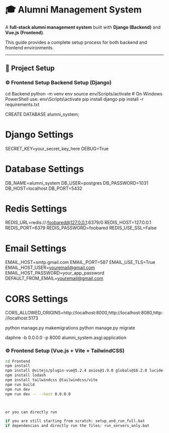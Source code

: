 # 🎓 Alumni Management System

A **full-stack alumni management system** built with **Django (Backend)** and **Vue.js (Frontend)**.

This guide provides a complete setup process for both backend and frontend environments.

---

## 🚀 Project Setup

### ⚙️ Frontend Setup  Backend Setup (Django)

cd Backend
python -m venv env
source env/Scripts/activate  # On Windows PowerShell use: env\Scripts\activate
pip install django
pip install -r requirements.txt


CREATE DATABASE alumni_system;
# Django Settings
SECRET_KEY=your_secret_key_here
DEBUG=True

# Database Settings
DB_NAME=alumni_system
DB_USER=postgres
DB_PASSWORD=1031
DB_HOST=localhost
DB_PORT=5432

# Redis Settings
REDIS_URL=redis://:foobared@127.0.0.1:6379/0
REDIS_HOST=127.0.0.1
REDIS_PORT=6379
REDIS_PASSWORD=foobared
REDIS_USE_SSL=False

# Email Settings
EMAIL_HOST=smtp.gmail.com
EMAIL_PORT=587
EMAIL_USE_TLS=True
EMAIL_HOST_USER=youremail@gmail.com
EMAIL_HOST_PASSWORD=your_app_password
DEFAULT_FROM_EMAIL=youremail@gmail.com

# CORS Settings
CORS_ALLOWED_ORIGINS=http://localhost:8000,http://localhost:8080,http://localhost:5173

python manage.py makemigrations
python manage.py migrate

daphne -b 0.0.0.0 -p 8000 alumni_system.asgi:application


### ⚙️ Frontend Setup (Vue.js + Vite + TailwindCSS)

```bash
cd Frontend
npm install
npm install @vitejs/plugin-vue@5.2.4 axios@1.9.0 globals@16.2.0 lucide-vue-next@0.514.0 pinia-plugin-persistedstate@4.3.0 pinia@3.0.3 vite-plugin-vue-devtools@7.7.6 vite@6.3.5 vue-router@4.5.1 vue@3.5.16
npm install lodash
npm install tailwindcss @tailwindcss/vite
npm run build
npm run dev
npm run dev -- --host 0.0.0.0



or you can directly run 

if you are still starting from scratch: setup_and_run_full.bat
if dependencies and directly run the files: run_servers_only.bat